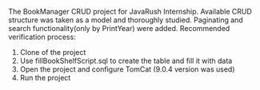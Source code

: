 The BookManager CRUD project for JavaRush Internship. Available CRUD structure was taken as a model and thoroughly studied. 
Paginating and search functionality(only by PrintYear) were added.
Recommended verification process:
1. Clone of the project
2. Use fillBookShelfScript.sql to create the table and fill it with data
3. Open the project and configure TomCat (9.0.4 version was used)
4. Run the project
